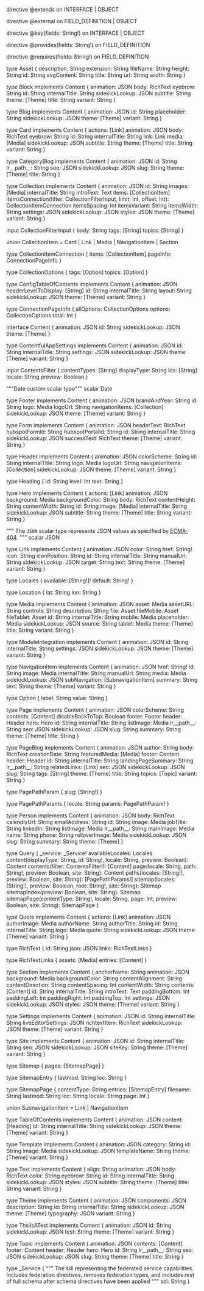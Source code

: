 directive @extends on INTERFACE | OBJECT

directive @external on FIELD_DEFINITION | OBJECT

directive @key(fields: String!) on INTERFACE | OBJECT

directive @provides(fields: String!) on FIELD_DEFINITION

directive @requires(fields: String!) on FIELD_DEFINITION

type Asset {
  description: String
  extension: String
  fileName: String
  height: String
  id: String
  svgContent: String
  title: String
  url: String
  width: String
}

type Block implements Content {
  animation: JSON
  body: RichText
  eyebrow: String
  id: String
  internalTitle: String
  sidekickLookup: JSON
  subtitle: String
  theme: [Theme]
  title: String
  variant: String
}

type Blog implements Content {
  animation: JSON
  id: String
  placeholder: String
  sidekickLookup: JSON
  theme: [Theme]
  variant: String
}

type Card implements Content {
  actions: [Link]
  animation: JSON
  body: RichText
  eyebrow: String
  id: String
  internalTitle: String
  link: Link
  media: [Media]
  sidekickLookup: JSON
  subtitle: String
  theme: [Theme]
  title: String
  variant: String
}

type CategoryBlog implements Content {
  animation: JSON
  id: String
  lr__path__: String
  seo: JSON
  sidekickLookup: JSON
  slug: String
  theme: [Theme]
  title: String
}

type Collection implements Content {
  animation: JSON
  id: String
  images: [Media]
  internalTitle: String
  introText: Text
  items: [CollectionItem]
  itemsConnection(filter: CollectionFilterInput, limit: Int, offset: Int): CollectionItemConnection
  itemsSpacing: Int
  itemsVariant: String
  itemsWidth: String
  settings: JSON
  sidekickLookup: JSON
  styles: JSON
  theme: [Theme]
  variant: String
}

input CollectionFilterInput {
  body: String
  tags: [String]
  topics: [String]
}

union CollectionItem = Card | Link | Media | NavigationItem | Section

type CollectionItemConnection {
  items: [CollectionItem]
  pageInfo: ConnectionPageInfo
}

type CollectionOptions {
  tags: [Option]
  topics: [Option]
}

type ConfigTableOfContents implements Content {
  animation: JSON
  headerLevelToDisplay: [String]
  id: String
  internalTitle: String
  layout: String
  sidekickLookup: JSON
  theme: [Theme]
  variant: String
}

type ConnectionPageInfo {
  allOptions: CollectionOptions
  options: CollectionOptions
  total: Int
}

interface Content {
  animation: JSON
  id: String
  sidekickLookup: JSON
  theme: [Theme]
}

type ContentfulAppSettings implements Content {
  animation: JSON
  id: String
  internalTitle: String
  settings: JSON
  sidekickLookup: JSON
  theme: [Theme]
  variant: String
}

input ContentsFilter {
  contentTypes: [String]
  displayType: String
  ids: [String]
  locale: String
  preview: Boolean
}

"""Date custom scalar type"""
scalar Date

type Footer implements Content {
  animation: JSON
  brandAndYear: String
  id: String
  logo: Media
  logoUrl: String
  navigationItems: [Collection]
  sidekickLookup: JSON
  theme: [Theme]
  variant: String
}

type Form implements Content {
  animation: JSON
  headerText: RichText
  hubspotFormId: String
  hubspotPortalId: String
  id: String
  internalTitle: String
  sidekickLookup: JSON
  successText: RichText
  theme: [Theme]
  variant: String
}

type Header implements Content {
  animation: JSON
  colorScheme: String
  id: String
  internalTitle: String
  logo: Media
  logoUrl: String
  navigationItems: [Collection]
  sidekickLookup: JSON
  theme: [Theme]
  variant: String
}

type Heading {
  id: String
  level: Int
  text: String
}

type Hero implements Content {
  actions: [Link]
  animation: JSON
  background: Media
  backgroundColor: String
  body: RichText
  contentHeight: String
  contentWidth: String
  id: String
  image: [Media]
  internalTitle: String
  sidekickLookup: JSON
  subtitle: String
  theme: [Theme]
  title: String
  variant: String
}

"""
The `JSON` scalar type represents JSON values as specified by [ECMA-404](http://www.ecma-international.org/publications/files/ECMA-ST/ECMA-404.pdf).
"""
scalar JSON

type Link implements Content {
  animation: JSON
  color: String
  href: String!
  icon: String
  iconPosition: String
  id: String
  internalTitle: String
  manualUrl: String
  sidekickLookup: JSON
  target: String
  text: String
  theme: [Theme]
  variant: String
}

type Locales {
  available: [String!]!
  default: String!
}

type Location {
  lat: String
  lon: String
}

type Media implements Content {
  animation: JSON
  asset: Media
  assetURL: String
  controls: String
  description: String
  file: Asset
  fileMobile: Asset
  fileTablet: Asset
  id: String
  internalTitle: String
  mobile: Media
  placeholder: Media
  sidekickLookup: JSON
  source: String
  tablet: Media
  theme: [Theme]
  title: String
  variant: String
}

type ModuleIntegration implements Content {
  animation: JSON
  id: String
  internalTitle: String
  settings: JSON
  sidekickLookup: JSON
  theme: [Theme]
  variant: String
}

type NavigationItem implements Content {
  animation: JSON
  href: String!
  id: String
  image: Media
  internalTitle: String
  manualUrl: String
  media: Media
  sidekickLookup: JSON
  subNavigation: [SubnavigationItem]
  summary: String
  text: String
  theme: [Theme]
  variant: String
}

type Option {
  label: String
  value: String
}

type Page implements Content {
  animation: JSON
  colorScheme: String
  contents: [Content]
  disableBackToTop: Boolean
  footer: Footer
  header: Header
  hero: Hero
  id: String
  internalTitle: String
  listImage: Media
  lr__path__: String
  seo: JSON
  sidekickLookup: JSON
  slug: String
  summary: String
  theme: [Theme]
  title: String
}

type PageBlog implements Content {
  animation: JSON
  author: String
  body: RichText
  creationDate: String
  featuredMedia: [Media]
  footer: Content
  header: Header
  id: String
  internalTitle: String
  landingPageSummary: String
  lr__path__: String
  relatedLinks: [Link]
  seo: JSON
  sidekickLookup: JSON
  slug: String
  tags: [String]
  theme: [Theme]
  title: String
  topics: [Topic]
  variant: String
}

type PagePathParam {
  slug: [String!]
}

type PagePathParams {
  locale: String
  params: PagePathParam!
}

type Person implements Content {
  animation: JSON
  body: RichText
  calendlyUrl: String
  emailAddress: String
  id: String
  image: Media
  jobTitle: String
  linkedIn: String
  listImage: Media
  lr__path__: String
  mainImage: Media
  name: String
  phone: String
  rolloverImage: Media
  sidekickLookup: JSON
  slug: String
  summary: String
  theme: [Theme]
}

type Query {
  _service: _Service!
  availableLocales: Locales
  content(displayType: String, id: String!, locale: String, preview: Boolean): Content
  contents(filter: ContentsFilter!): [Content]
  page(locale: String, path: String!, preview: Boolean, site: String): Content
  paths(locales: [String!], preview: Boolean, site: String): [PagePathParams!]
  sitemap(locales: [String!], preview: Boolean, root: String!, site: String): Sitemap
  sitemapIndex(preview: Boolean, site: String): Sitemap
  sitemapPage(contentType: String!, locale: String, page: Int, preview: Boolean, site: String): SitemapPage
}

type Quote implements Content {
  actions: [Link]
  animation: JSON
  authorImage: Media
  authorName: String
  authorTitle: String
  id: String
  internalTitle: String
  logo: Media
  quote: String
  sidekickLookup: JSON
  theme: [Theme]
  variant: String
}

type RichText {
  id: String
  json: JSON
  links: RichTextLinks
}

type RichTextLinks {
  assets: [Media]
  entries: [Content]
}

type Section implements Content {
  anchorName: String
  animation: JSON
  background: Media
  backgroundColor: String
  contentAlignment: String
  contentDirection: String
  contentSpacing: Int
  contentWidth: String
  contents: [Content]
  id: String
  internalTitle: String
  introText: Text
  paddingBottom: Int
  paddingLeft: Int
  paddingRight: Int
  paddingTop: Int
  settings: JSON
  sidekickLookup: JSON
  styles: JSON
  theme: [Theme]
  variant: String
}

type Settings implements Content {
  animation: JSON
  id: String
  internalTitle: String
  liveEditorSettings: JSON
  richtextItem: RichText
  sidekickLookup: JSON
  theme: [Theme]
  variant: String
}

type Site implements Content {
  animation: JSON
  id: String
  internalTitle: String
  seo: JSON
  sidekickLookup: JSON
  siteKey: String
  theme: [Theme]
  variant: String
}

type Sitemap {
  pages: [SitemapPage]
}

type SitemapEntry {
  lastmod: String
  loc: String
}

type SitemapPage {
  contentType: String
  entries: [SitemapEntry]
  filename: String
  lastmod: String
  loc: String
  locale: String
  page: Int
}

union SubnavigationItem = Link | NavigationItem

type TableOfContents implements Content {
  animation: JSON
  content: [Heading]
  id: String
  internalTitle: String
  sidekickLookup: JSON
  theme: [Theme]
  variant: String
}

type Template implements Content {
  animation: JSON
  category: String
  id: String
  image: Media
  sidekickLookup: JSON
  templateName: String
  theme: [Theme]
  variant: String
}

type Text implements Content {
  align: String
  animation: JSON
  body: RichText
  color: String
  eyebrow: String
  id: String
  internalTitle: String
  sidekickLookup: JSON
  styles: JSON
  subtitle: String
  theme: [Theme]
  title: String
  variant: String
}

type Theme implements Content {
  animation: JSON
  components: JSON
  description: String
  id: String
  internalTitle: String
  sidekickLookup: JSON
  theme: [Theme]
  typography: JSON
  variant: String
}

type ThsiIsATest implements Content {
  animation: JSON
  id: String
  sidekickLookup: JSON
  test: String
  theme: [Theme]
  variant: String
}

type Topic implements Content {
  animation: JSON
  contents: [Content]
  footer: Content
  header: Header
  hero: Hero
  id: String
  lr__path__: String
  seo: JSON
  sidekickLookup: JSON
  slug: String
  theme: [Theme]
  title: String
}

type _Service {
  """
  The sdl representing the federated service capabilities. Includes federation directives, removes federation types, and includes rest of full schema after schema directives have been applied
  """
  sdl: String
}
